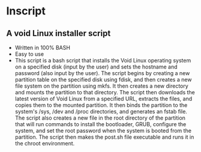 # Inscript
## A void Linux installer script

- Written in 100% BASH
- Easy to use
- This script is a bash script that installs the Void Linux operating system on a specified disk (input by the user) and sets the hostname and password (also input by the user). The script begins by creating a new partition table on the specified disk using fdisk, and then creates a new file system on the partition using mkfs. It then creates a new directory and mounts the partition to that directory. The script then downloads the latest version of Void Linux from a specified URL, extracts the files, and copies them to the mounted partition. It then binds the partition to the system's /sys, /dev and /proc directories, and generates an fstab file. The script also creates a new file in the root directory of the partition that will run commands to install the bootloader, GRUB, configure the system, and set the root password when the system is booted from the partition. The script then makes the post.sh file executable and runs it in the chroot environment.
